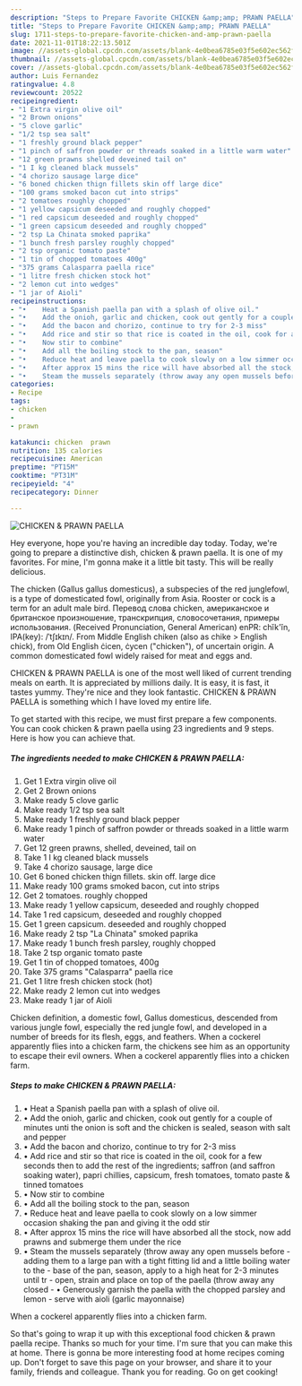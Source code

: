 ```yaml
---
description: "Steps to Prepare Favorite CHICKEN &amp;amp; PRAWN PAELLA"
title: "Steps to Prepare Favorite CHICKEN &amp;amp; PRAWN PAELLA"
slug: 1711-steps-to-prepare-favorite-chicken-and-amp-prawn-paella
date: 2021-11-01T18:22:13.501Z
image: //assets-global.cpcdn.com/assets/blank-4e0bea6785e03f5e602ec562f230caae08da540cada707380b4fe1bbebba43da.png
thumbnail: //assets-global.cpcdn.com/assets/blank-4e0bea6785e03f5e602ec562f230caae08da540cada707380b4fe1bbebba43da.png
cover: //assets-global.cpcdn.com/assets/blank-4e0bea6785e03f5e602ec562f230caae08da540cada707380b4fe1bbebba43da.png
author: Luis Fernandez
ratingvalue: 4.8
reviewcount: 20522
recipeingredient:
- "1 Extra virgin olive oil"
- "2 Brown onions"
- "5 clove garlic"
- "1/2 tsp sea salt"
- "1 freshly ground black pepper"
- "1 pinch of saffron powder or threads soaked in a little warm water"
- "12 green prawns shelled deveined tail on"
- "1 I kg cleaned black mussels"
- "4 chorizo sausage large dice"
- "6 boned chicken thign fillets skin off large dice"
- "100 grams smoked bacon cut into strips"
- "2 tomatoes roughly chopped"
- "1 yellow capsicum deseeded and roughly chopped"
- "1 red capsicum deseeded and roughly chopped"
- "1 green capsicum deseeded and roughly chopped"
- "2 tsp La Chinata smoked paprika"
- "1 bunch fresh parsley roughly chopped"
- "2 tsp organic tomato paste"
- "1 tin of chopped tomatoes 400g"
- "375 grams Calasparra paella rice"
- "1 litre fresh chicken stock hot"
- "2 lemon cut into wedges"
- "1 jar of Aioli"
recipeinstructions:
- "•	Heat a Spanish paella pan with a splash of olive oil."
- "•	Add the onioh, garlic and chicken, cook out gently for a couple of minutes unti the onion is soft and the chicken is sealed, season with salt and pepper"
- "•	Add the bacon and chorizo, continue to try for 2-3 miss"
- "•	Add rice and stir so that rice is coated in the oil, cook for a few seconds then to add the rest of the ingredients; saffron (and saffron soaking water), papri chillies, capsicum, fresh tomatoes, tomato paste &amp; tinned tomatoes"
- "•	Now stir to combine"
- "•	Add all the boiling stock to the pan, season"
- "•	Reduce heat and leave paella to cook slowly on a low simmer occasion shaking the pan and giving it the odd stir"
- "•	After approx 15 mins the rice will have absorbed all the stock, now add prawns and submerge them under the rice"
- "•	Steam the mussels separately (throw away any open mussels before adding them to a large pan with a tight fitting lid and a little boiling water to the base of the pan, season, apply to a high heat for 2-3 minutes until tr open, strain and place on top of the paella (throw away any closed •	Generously garnish the paella with the chopped parsley and lemon serve with aioli (garlic mayonnaise)"
categories:
- Recipe
tags:
- chicken
- 
- prawn

katakunci: chicken  prawn 
nutrition: 135 calories
recipecuisine: American
preptime: "PT15M"
cooktime: "PT31M"
recipeyield: "4"
recipecategory: Dinner

---
```



![CHICKEN &amp; PRAWN PAELLA](//assets-global.cpcdn.com/assets/blank-4e0bea6785e03f5e602ec562f230caae08da540cada707380b4fe1bbebba43da.png)

Hey everyone, hope you're having an incredible day today. Today, we're going to prepare a distinctive dish, chicken &amp; prawn paella. It is one of my favorites. For mine, I'm gonna make it a little bit tasty. This will be really delicious.

The chicken (Gallus gallus domesticus), a subspecies of the red junglefowl, is a type of domesticated fowl, originally from Asia. Rooster or cock is a term for an adult male bird. Перевод слова chicken, американское и британское произношение, транскрипция, словосочетания, примеры использования. (Received Pronunciation, General American) enPR: chĭk&#39;ĭn, IPA(key): /ˈtʃɪkɪn/. From Middle English chiken (also as chike &gt; English chick), from Old English ċicen, ċycen ("chicken"), of uncertain origin. A common domesticated fowl widely raised for meat and eggs and.

CHICKEN &amp; PRAWN PAELLA is one of the most well liked of current trending meals on earth. It is appreciated by millions daily. It is easy, it is fast, it tastes yummy. They're nice and they look fantastic. CHICKEN &amp; PRAWN PAELLA is something which I have loved my entire life.


To get started with this recipe, we must first prepare a few components. You can cook chicken &amp; prawn paella using 23 ingredients and 9 steps. Here is how you can achieve that.

<!--inarticleads1-->

##### The ingredients needed to make CHICKEN &amp; PRAWN PAELLA:

1. Get 1 Extra virgin olive oil
1. Get 2 Brown onions
1. Make ready 5 clove garlic
1. Make ready 1/2 tsp sea salt
1. Make ready 1 freshly ground black pepper
1. Make ready 1 pinch of saffron powder or threads soaked in a little warm water
1. Get 12 green prawns, shelled, deveined, tail on
1. Take 1 I kg cleaned black mussels
1. Take 4 chorizo sausage, large dice
1. Get 6 boned chicken thign fillets. skin off. large dice
1. Make ready 100 grams smoked bacon, cut into strips
1. Get 2 tomatoes. roughly chopped
1. Make ready 1 yellow capsicum, deseeded and roughly chopped
1. Take 1 red capsicum, deseeded and roughly chopped
1. Get 1 green capsicum. deseeded and roughly chopped
1. Make ready 2 tsp "La Chinata" smoked paprika
1. Make ready 1 bunch fresh parsley, roughly chopped
1. Take 2 tsp organic tomato paste
1. Get 1 tin of chopped tomatoes, 400g
1. Take 375 grams "Calasparra" paella rice
1. Get 1 litre fresh chicken stock (hot)
1. Make ready 2 lemon cut into wedges
1. Make ready 1 jar of Aioli


Chicken definition, a domestic fowl, Gallus domesticus, descended from various jungle fowl, especially the red jungle fowl, and developed in a number of breeds for its flesh, eggs, and feathers. When a cockerel apparently flies into a chicken farm, the chickens see him as an opportunity to escape their evil owners. When a cockerel apparently flies into a chicken farm. 

<!--inarticleads2-->

##### Steps to make CHICKEN &amp; PRAWN PAELLA:

1. •	Heat a Spanish paella pan with a splash of olive oil.
1. •	Add the onioh, garlic and chicken, cook out gently for a couple of minutes unti the onion is soft and the chicken is sealed, season with salt and pepper
1. •	Add the bacon and chorizo, continue to try for 2-3 miss
1. •	Add rice and stir so that rice is coated in the oil, cook for a few seconds then to add the rest of the ingredients; saffron (and saffron soaking water), papri chillies, capsicum, fresh tomatoes, tomato paste &amp; tinned tomatoes
1. •	Now stir to combine
1. •	Add all the boiling stock to the pan, season
1. •	Reduce heat and leave paella to cook slowly on a low simmer occasion shaking the pan and giving it the odd stir
1. •	After approx 15 mins the rice will have absorbed all the stock, now add prawns and submerge them under the rice
1. •	Steam the mussels separately (throw away any open mussels before - adding them to a large pan with a tight fitting lid and a little boiling water to the - base of the pan, season, apply to a high heat for 2-3 minutes until tr - open, strain and place on top of the paella (throw away any closed - •	Generously garnish the paella with the chopped parsley and lemon - serve with aioli (garlic mayonnaise)


When a cockerel apparently flies into a chicken farm. 

So that's going to wrap it up with this exceptional food chicken &amp; prawn paella recipe. Thanks so much for your time. I'm sure that you can make this at home. There is gonna be more interesting food at home recipes coming up. Don't forget to save this page on your browser, and share it to your family, friends and colleague. Thank you for reading. Go on get cooking!
